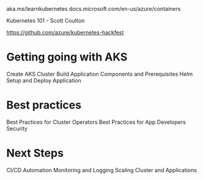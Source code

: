 aka.ms/learnkubernetes
docs.microsoft.com/en-us/azure/containers


Kubernetes 101 - Scott Coulton

https://github.com/azure/kubernetes-hackfest

# Getting going with AKS
Create AKS Cluster
Build Application Components and Prerequisites
Helm Setup and Deploy Application

# Best practices 
Best Practices for Cluster Operators
Best Practices for App Developers
Security

# Next Steps
CI/CD Automation
Monitoring and Logging
Scaling Cluster and Applications


